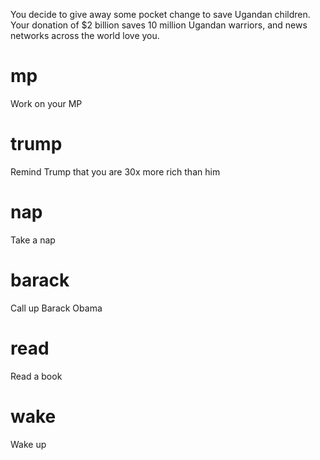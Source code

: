 You decide to give away some pocket change to save Ugandan children. Your donation of $2 billion saves 10 million Ugandan warriors, and news networks across the world love you.

# mp
Work on your MP

# trump
Remind Trump that you are 30x more rich than him

# nap
Take a nap

# barack
Call up Barack Obama

# read
Read a book

# wake
Wake up
